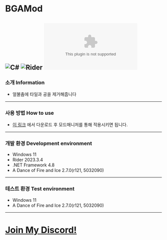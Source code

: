 # BGAMod
![C#](https://img.shields.io/badge/Lang-Csharp-c9c8e4.svg?&logo=csharp)
![Rider](https://img.shields.io/badge/IDE-Rider-c9c8e4.svg?&logo=rider)
![Download](https://img.shields.io/github/downloads/Jongye0l/BGAMod/PesudoMaker.zip)
---
### 소개 Information
* 얼불춤에 타일과 공을 제거해줍니다
---
### 사용 방법 How to use
* [이 링크](https://github.com/Jongye0l/BGAMod/releases/latest) 에서 다운로드 후 모드매니저를 통해 적용시키면 됩니다.
---
### 개발 환경 Development environment
* Windows 11
* Rider 2023.3.4
* .NET Framework 4.8
* A Dance of Fire and Ice 2.7.0(r121, 5032090)
---
### 테스트 환경 Test environment
* Windows 11
* A Dance of Fire and Ice 2.7.0(r121, 5032090)
---
# [Join My Discord!](https://discord.jongyeol.kr)
